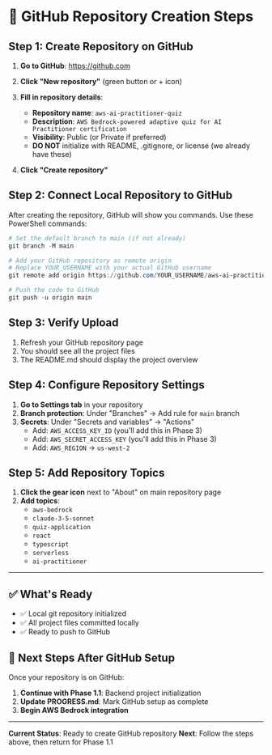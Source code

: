# 🚀 GitHub Repository Creation Steps

## Step 1: Create Repository on GitHub

1. **Go to GitHub**: https://github.com
2. **Click "New repository"** (green button or + icon)
3. **Fill in repository details**:
   - **Repository name**: `aws-ai-practitioner-quiz`
   - **Description**: `AWS Bedrock-powered adaptive quiz for AI Practitioner certification`
   - **Visibility**: Public (or Private if preferred)
   - **DO NOT** initialize with README, .gitignore, or license (we already have these)

4. **Click "Create repository"**

## Step 2: Connect Local Repository to GitHub

After creating the repository, GitHub will show you commands. Use these PowerShell commands:

```powershell
# Set the default branch to main (if not already)
git branch -M main

# Add your GitHub repository as remote origin
# Replace YOUR_USERNAME with your actual GitHub username
git remote add origin https://github.com/YOUR_USERNAME/aws-ai-practitioner-quiz.git

# Push the code to GitHub
git push -u origin main
```

## Step 3: Verify Upload

1. Refresh your GitHub repository page
2. You should see all the project files
3. The README.md should display the project overview

## Step 4: Configure Repository Settings

1. **Go to Settings tab** in your repository
2. **Branch protection**: Under "Branches" → Add rule for `main` branch
3. **Secrets**: Under "Secrets and variables" → "Actions"
   - Add: `AWS_ACCESS_KEY_ID` (you'll add this in Phase 3)
   - Add: `AWS_SECRET_ACCESS_KEY` (you'll add this in Phase 3)
   - Add: `AWS_REGION` → `us-west-2`

## Step 5: Add Repository Topics

1. **Click the gear icon** next to "About" on main repository page
2. **Add topics**: 
   - `aws-bedrock`
   - `claude-3-5-sonnet`
   - `quiz-application`
   - `react`
   - `typescript`
   - `serverless`
   - `ai-practitioner`

---

## ✅ What's Ready

- ✅ Local git repository initialized
- ✅ All project files committed locally
- ✅ Ready to push to GitHub

## 🔄 Next Steps After GitHub Setup

Once your repository is on GitHub:

1. **Continue with Phase 1.1**: Backend project initialization
2. **Update PROGRESS.md**: Mark GitHub setup as complete
3. **Begin AWS Bedrock integration**

---

**Current Status**: Ready to create GitHub repository
**Next**: Follow the steps above, then return for Phase 1.1
